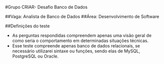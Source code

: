 #Grupo CRIAR- Desafio Banco de Dados

 ##Vaga: Analista de Banco de Dados
 ##Área: Desenvolvimento de Software

 ##Definições do teste
 - As perguntas respondidas compreendem apenas uma visão geral de como seria o comportamento em determinadas situações técnicas.
 - Esse teste compreende apenas banco de dados relacionais, se necessário utilizarei sintaxe ou funções, sendo elas de MySQL,
 PostgreSQL ou Oracle.
